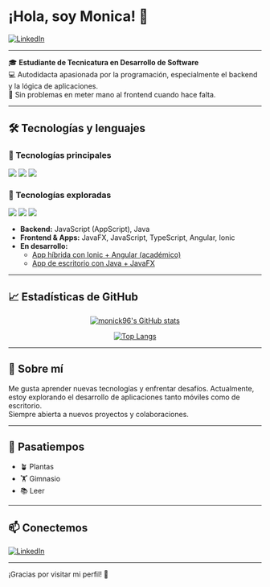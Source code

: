 # ¡Hola, soy Monica! 👋

[![LinkedIn](https://img.shields.io/badge/LinkedIn-blue?style=flat&logo=linkedin&logoColor=white&link=https://www.linkedin.com/in/monica-melgarejo-esquivel-2b1b39164/)](https://www.linkedin.com/in/monica-melgarejo-esquivel-2b1b39164/)

---

🎓 **Estudiante de Tecnicatura en Desarrollo de Software**  
💻 Autodidacta apasionada por la programación, especialmente el backend y la lógica de aplicaciones.  
🔄 Sin problemas en meter mano al frontend cuando hace falta.

---

## 🛠️ Tecnologías y lenguajes
### 🚀 Tecnologías principales
<div align="left">
  <img src="https://img.shields.io/badge/Java-ED8B00?style=for-the-badge&logo=java&logoColor=white"/>
  <img src="https://img.shields.io/badge/JavaScript-F7DF1E?style=for-the-badge&logo=javascript&logoColor=black"/>
  <img src="https://img.shields.io/badge/JavaFX-3873AE?style=for-the-badge&logo=java&logoColor=white"/>
</div>

### 🧪 Tecnologías exploradas
<div align="left">
  <img src="https://img.shields.io/badge/TypeScript-007ACC?style=for-the-badge&logo=typescript&logoColor=white"/>
  <img src="https://img.shields.io/badge/Angular-DD0031?style=for-the-badge&logo=angular&logoColor=white"/>
  <img src="https://img.shields.io/badge/Ionic-3880FF?style=for-the-badge&logo=ionic&logoColor=white"/>
</div>



- **Backend:** JavaScript (AppScript), Java 
- **Frontend & Apps:** JavaFX, JavaScript, TypeScript, Angular, Ionic
- **En desarrollo:**  
  - [App híbrida con Ionic + Angular (académico)](https://github.com/jlarata/habitus)
  - [App de escritorio con Java + JavaFX](https://github.com/monick96/AppEscritorioGestionPresupuestosMayoristas-Java)

---

## 📈 Estadísticas de GitHub

<div align="center">

[![monick96's GitHub stats](https://github-readme-stats.vercel.app/api?username=monick96&show_icons=true&theme=radical)](https://github.com/anuraghazra/github-readme-stats)

[![Top Langs](https://github-readme-stats.vercel.app/api/top-langs/?username=monick96&layout=compact&theme=radical)](https://github.com/anuraghazra/github-readme-stats)

</div>

---

## 🚀 Sobre mí

Me gusta aprender nuevas tecnologías y enfrentar desafíos. Actualmente, estoy explorando el desarrollo de aplicaciones tanto móviles como de escritorio.  
Siempre abierta a nuevos proyectos y colaboraciones.

---

## 🌱 Pasatiempos

- 🪴 Plantas
- 🏋️ Gimnasio
- 📚 Leer

---

## 📫 Conectemos

[![LinkedIn](https://img.shields.io/badge/LinkedIn-blue?style=flat&logo=linkedin&logoColor=white)](https://www.linkedin.com/in/monica-melgarejo-esquivel-2b1b39164/)

---

¡Gracias por visitar mi perfil! 🚀
